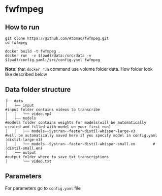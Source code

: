 # fwfmpeg

## How to run
```
git clone https://github.com/Atomao/fwfmpeg.git
cd fwfmpeg

docker build -t fwfmpeg .
docker run  -v $(pwd)/data:/src/data -v $(pwd)/config.yaml:/src/config.yaml fwfmpeg
```
**Note:** that `docker run` command use volume folder data. How folder look like described below
## Data folder structure
```
├── data
│   ├── input                                                      #input folder contains videos to transcribe
│   │   └── video.mp4
│   ├── models                                                     #models folder contains weights for models(will be automatically created and filled with model on your first run)
│   │   ├── models--Systran--faster-distil-whisper-large-v3        #will be automatically saved here if you specify model in config.yaml (distil-large-v3)
│   │   └── models--Systran--faster-distil-whisper-small.en        #(distil-small.en)
│   └── output                                                     #output folder where to save txt transcriptions
│       └── video.txt
```
## Parameters
For parameters go to `config.yaml` file
